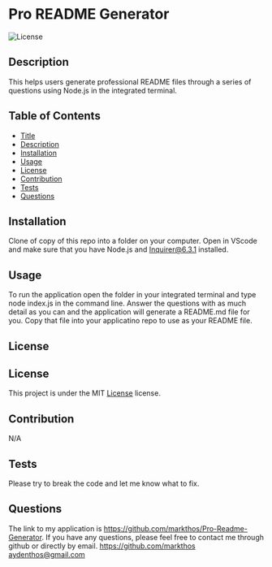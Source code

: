 # Pro README Generator

  ![License](https://img.shields.io/badge/license-MIT-blue.svg)

  ## Description
  This helps users generate professional README files through a series of questions using Node.js in the integrated terminal.

  ## Table of Contents
  * [Title](#title)
  * [Description](#description)
  * [Installation](#installation)
  * [Usage](#usage)
  * [License](#license)
  * [Contribution](#contribution)
  * [Tests](#tests)
  * [Questions](#questions)

  ## Installation
  Clone of copy of this repo into a folder on your computer. Open in VScode and make sure that you have Node.js and Inquirer@6.3.1 installed.

  ## Usage
  To run the application open the folder in your integrated terminal and type node index.js in the command line. Answer the questions with as much detail as you can and the application will generate a README.md file for you. Copy that file into your applicatino repo to use as your README file.

  ## License
  ## License
  This project is under the MIT [License](https://opensource.org/licenses/MIT) license.

  ## Contribution
  N/A

  ## Tests
  Please try to break the code and let me know what to fix.

  ## Questions
  The link to my application is https://github.com/markthos/Pro-Readme-Generator. If you have any questions, please feel free to contact me through github or directly by email.
  https://github.com/markthos
  aydenthos@gmail.com
